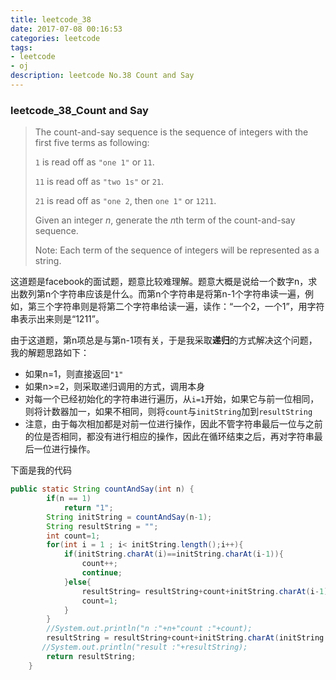 ```yaml
---
title: leetcode_38
date: 2017-07-08 00:16:53
categories: leetcode
tags:
- leetcode
- oj
description: leetcode No.38 Count and Say
---
```


### leetcode\_38\_Count and Say

> The count-and-say sequence is the sequence of integers with the first five terms as following:
>
> `1` is read off as `"one 1"` or `11`.
>
> `11` is read off as `"two 1s"` or `21`.
>
> `21` is read off as `"one 2`, then `one 1"` or `1211`.
>
> Given an integer *n*, generate the *n*th term of the count-and-say sequence.
>
> Note: Each term of the sequence of integers will be represented as a string.

这道题是facebook的面试题，题意比较难理解。题意大概是说给一个数字n，求出数列第n个字符串应该是什么。而第n个字符串是将第n-1个字符串读一遍，例如，第三个字符串则是将第二个字符串给读一遍，读作：“一个2，一个1”，用字符串表示出来则是“1211”。

由于这道题，第n项总是与第n-1项有关，于是我采取**递归**的方式解决这个问题，我的解题思路如下：

* 如果n=1，则直接返回`"1"`
* 如果n>=2，则采取递归调用的方式，调用本身
* 对每一个已经初始化的字符串进行遍历，从`i=1`开始，如果它与前一位相同，则将计数器加一，如果不相同，则将`count`与`initString`加到`resultString`
* 注意，由于每次相加都是对前一位进行操作，因此不管字符串最后一位与之前的位是否相同，都没有进行相应的操作，因此在循环结束之后，再对字符串最后一位进行操作。

下面是我的代码

```java
public static String countAndSay(int n) {
        if(n == 1)
            return "1";
        String initString = countAndSay(n-1);
        String resultString = "";
        int count=1;
        for(int i = 1 ; i< initString.length();i++){
            if(initString.charAt(i)==initString.charAt(i-1)){
                count++;
                continue;
            }else{
                resultString= resultString+count+initString.charAt(i-1);
                count=1;
            }
        }
        //System.out.println("n :"+n+"count :"+count);
        resultString = resultString+count+initString.charAt(initString.length()-1);
       //System.out.println("result :"+resultString);
        return resultString;
    }
```

